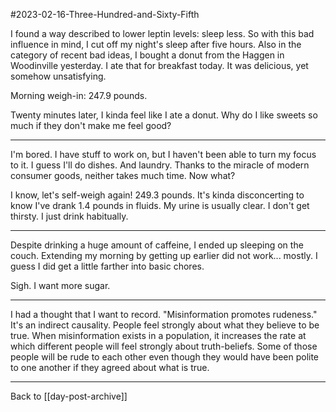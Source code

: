 #2023-02-16-Three-Hundred-and-Sixty-Fifth

I found a way described to lower leptin levels: sleep less.  So with this bad influence in mind, I cut off my night's sleep after five hours.  Also in the category of recent bad ideas, I bought a donut from the Haggen in Woodinville yesterday.  I ate that for breakfast today.  It was delicious, yet somehow unsatisfying.

Morning weigh-in:  247.9 pounds.

Twenty minutes later, I kinda feel like I ate a donut.  Why do I like sweets so much if they don't make me feel good?

---
I'm bored.  I have stuff to work on, but I haven't been able to turn my focus to it.  I guess I'll do dishes.  And laundry.  Thanks to the miracle of modern consumer goods, neither takes much time.  Now what?

I know, let's self-weigh again!  249.3 pounds.  It's kinda disconcerting to know I've drank 1.4 pounds in fluids.  My urine is usually clear.  I don't get thirsty.  I just drink habitually.

---
Despite drinking a huge amount of caffeine, I ended up sleeping on the couch.  Extending my morning by getting up earlier did not work... mostly.  I guess I did get a little farther into basic chores.

Sigh.  I want more sugar.

---
I had a thought that I want to record.  "Misinformation promotes rudeness."  It's an indirect causality.  People feel strongly about what they believe to be true.  When misinformation exists in a population, it increases the rate at which different people will feel strongly about truth-beliefs.  Some of those people will be rude to each other even though they would have been polite to one another if they agreed about what is true.

---
Back to [[day-post-archive]]